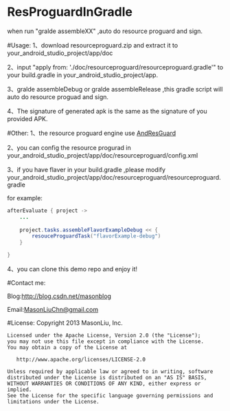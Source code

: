 # ResProguardInGradle
when run "gralde assembleXX" ,auto do resource proguard and sign.

#Usage: 
1、download resourceproguard.zip and extract it to your_android_studio_project/app/doc

2、input "apply from: './doc/resourceproguard/resourceproguard.gradle'" to your build.gradle in your_android_studio_project/app. 

3、gralde assembleDebug or gralde assembleRelease ,this gradle script will auto do resource proguad and sign.

4、The signature of generated apk is the same as the signature of you provided APK.

#Other:
1、the resource proguard engine use [AndResGuard](https://github.com/shwenzhang/AndResGuard)

2、you can config the resource progurad in your_android_studio_project/app/doc/resourceproguard/config.xml

3、if you have flaver in your build.gradle ,please modify your_android_studio_project/app/doc/resourceproguard/resourceproguard.gradle

for example:
```java
afterEvaluate { project ->
    ...
    
    project.tasks.assembleFlavorExampleDebug << {
        resouceProguardTask("flavorExample-debug")
    }

}
```
4、you can clone this demo repo and enjoy it!

#Contact me:

Blog:http://blog.csdn.net/masonblog

Email:MasonLiuChn@gmail.com

#License:
    Copyright 2013 MasonLiu, Inc.

    Licensed under the Apache License, Version 2.0 (the "License");
    you may not use this file except in compliance with the License.
    You may obtain a copy of the License at

       http://www.apache.org/licenses/LICENSE-2.0

    Unless required by applicable law or agreed to in writing, software
    distributed under the License is distributed on an "AS IS" BASIS,
    WITHOUT WARRANTIES OR CONDITIONS OF ANY KIND, either express or implied.
    See the License for the specific language governing permissions and
    limitations under the License.


